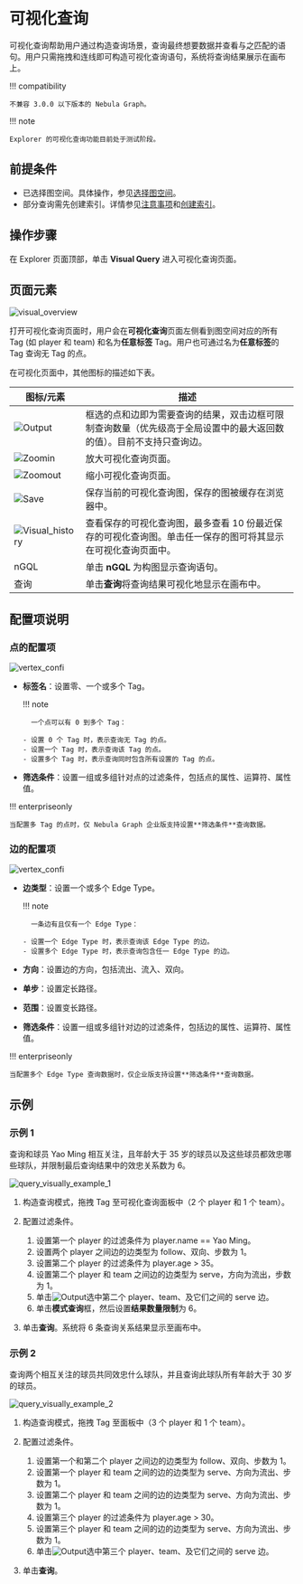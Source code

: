 # 可视化查询

可视化查询帮助用户通过构造查询场景，查询最终想要数据并查看与之匹配的语句。用户只需拖拽和连线即可构造可视化查询语句，系统将查询结果展示在画布上。

!!! compatibility

    不兼容 3.0.0 以下版本的 Nebula Graph。

!!! note

    Explorer 的可视化查询功能目前处于测试阶段。

## 前提条件

- 已选择图空间。具体操作，参见[选择图空间](13.choose-graphspace.md)。
- 部分查询需先创建索引。详情参见[注意事项](../3.ngql-guide/7.general-query-statements/2.match.md)和[创建索引](../3.ngql-guide/14.native-index-statements/1.create-native-index.md)。

## 操作步骤

在 Explorer 页面顶部，单击 **Visual Query** 进入可视化查询页面。

## 页面元素

![visual_overview](https://docs-cdn.nebula-graph.com.cn/figures/visual-query-beta_2022-04-15_15-40-07_cn.png)

打开可视化查询页面时，用户会在**可视化查询**页面左侧看到图空间对应的所有 Tag (如 player 和 team) 和名为**任意标签** Tag。用户也可通过名为**任意标签**的 Tag 查询无 Tag 的点。

在可视化页面中，其他图标的描述如下表。

| 图标/元素                                                    | 描述                                                         |
| ------------------------------------------------------------ | ------------------------------------------------------------ |
| ![Output](https://docs-cdn.nebula-graph.com.cn/figures/visual-nav-output.png) | 框选的点和边即为需要查询的结果，双击边框可限制查询数量（优先级高于全局设置中的最大返回数的值）。目前不支持只查询边。 |
| ![Zoomin](https://docs-cdn.nebula-graph.com.cn/figures/visual-nav-zoomin.png) | 放大可视化查询页面。                                         |
| ![Zoomout](https://docs-cdn.nebula-graph.com.cn/figures/visual-nav-zoomout.png) | 缩小可视化查询页面。                                         |
| ![Save](https://docs-cdn.nebula-graph.com.cn/figures/visual-nav-save.png) | 保存当前的可视化查询图，保存的图被缓存在浏览器中。           |
| ![Visual_history](https://docs-cdn.nebula-graph.com.cn/figures/visual-nav-history.png) | 查看保存的可视化查询图，最多查看 10 份最近保存的可视化查询图。单击任一保存的图可将其显示在可视化查询页面中。 |
| nGQL                                                         | 单击 **nGQL** 为构图显示查询语句。                             |
| 查询                                                         | 单击**查询**将查询结果可视化地显示在画布中。                 |

## 配置项说明

### 点的配置项

![vertex_confi](https://docs-cdn.nebula-graph.com.cn/figures/vertex-config_cn.png)

- **标签名**：设置零、一个或多个 Tag。

  !!! note

        一个点可以有 0 到多个 Tag：

      - 设置 0 个 Tag 时，表示查询无 Tag 的点。
      - 设置一个 Tag 时，表示查询该 Tag 的点。
      - 设置多个 Tag 时，表示查询同时包含所有设置的 Tag 的点。           

- **筛选条件**：设置一组或多组针对点的过滤条件，包括点的属性、运算符、属性值。

!!! enterpriseonly

    当配置多 Tag 的点时，仅 Nebula Graph 企业版支持设置**筛选条件**查询数据。

### 边的配置项

![vertex_confi](https://docs-cdn.nebula-graph.com.cn/figures/edge-config_cn.png)

- **边类型**：设置一个或多个 Edge Type。

  !!! note

        一条边有且仅有一个 Edge Type：

      - 设置一个 Edge Type 时，表示查询该 Edge Type 的边。
      - 设置多个 Edge Type 时，表示查询包含任一 Edge Type 的边。

- **方向**：设置边的方向，包括流出、流入、双向。
- **单步**：设置定长路径。
- **范围**：设置变长路径。
- **筛选条件**：设置一组或多组针对边的过滤条件，包括边的属性、运算符、属性值。

!!! enterpriseonly

    当配置多个 Edge Type 查询数据时，仅企业版支持设置**筛选条件**查询数据。

## 示例

### 示例 1 

查询和球员 Yao Ming 相互关注，且年龄大于 35 岁的球员以及这些球员都效忠哪些球队，并限制最后查询结果中的效忠关系数为 6。

![query_visually_example_1](https://docs-cdn.nebula-graph.com.cn/figures/query_visaully_example_1.gif)

1. 构造查询模式，拖拽 Tag 至可视化查询面板中（2 个 player 和 1 个 team）。 

2. 配置过滤条件。

   1. 设置第一个 player 的过滤条件为 player.name == Yao Ming。
   2. 设置两个 player 之间边的边类型为 follow、双向、步数为 1。
   3. 设置第二个 player 的过滤条件为 player.age > 35。
   4. 设置第二个 player 和 team 之间边的边类型为 serve，方向为流出，步数为 1。
   5. 单击![Output](https://docs-cdn.nebula-graph.com.cn/figures/visual-nav-output.png)选中第二个 player、team、及它们之间的 serve 边。
   6. 单击**模式查询**框，然后设置**结果数量限制**为 6。

3. 单击**查询**。系统将 6 条查询关系结果显示至画布中。


### 示例 2

查询两个相互关注的球员共同效忠什么球队，并且查询此球队所有年龄大于 30 岁的球员。

![query_visually_example_2](https://docs-cdn.nebula-graph.com.cn/figures/query_visaully_example_2.gif)

1. 构造查询模式，拖拽 Tag 至面板中（3 个 player 和 1 个 team）。
2. 配置过滤条件。

   1. 设置第一个和第二个 player 之间边的边类型为 follow、双向、步数为 1。
   2. 设置第一个 player 和 team 之间的边的边类型为 serve、方向为流出、步数为 1。
   3. 设置第二个 player 和 team 之间的边的边类型为 serve、方向为流出、步数为 1。
   4. 设置第三个 player 的过滤条件为 player.age > 30。
   5. 设置第三个 player 和 team 之间的边的边类型为 serve、方向为流出、步数为 1。
   6. 单击![Output](https://docs-cdn.nebula-graph.com.cn/figures/visual-nav-output.png)选中第三个 player、team、及它们之间的 serve 边。

3. 单击**查询**。
